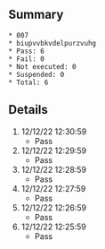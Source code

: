 ## Summary
	* 007
	* biupvvbkvdelpurzvuhg
	* Pass: 6
	* Fail: 0
	* Not executed: 0
	* Suspended: 0
	* Total: 6
## Details
1. 12/12/22 12:30:59
	* Pass
2. 12/12/22 12:29:59
	* Pass
3. 12/12/22 12:28:59
	* Pass
4. 12/12/22 12:27:59
	* Pass
5. 12/12/22 12:26:59
	* Pass
6. 12/12/22 12:25:59
	* Pass
